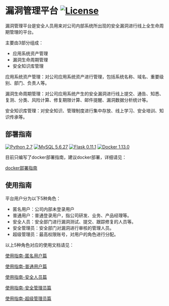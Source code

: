 # 漏洞管理平台 [![License](https://img.shields.io/aur/license/yaourt.svg)](https://gitee.com/null_451_3666/vulpm/tree/open-source/LICENSE)

漏洞管理平台是安全人员用来对公司内部系统所出现的安全漏洞进行线上全生命周期管理的平台。

主要由3部分组成：
* 应用系统资产管理
* 漏洞生命周期管理
* 安全知识库管理

应用系统资产管理：对公司应用系统资产进行管理，包括系统名称、域名、重要级别、部门、负责人等。

漏洞生命周期管理：对公司应用系统产生的安全漏洞进行线上提交、通告、知悉、复测、分类、风险计算、修复期限计算、邮件提醒、漏洞数据分析统计等。

安全知识库管理：对安全知识、管理制度进行集中存放、线上学习、安全培训、知识传承等。

## 部署指南

[![Python 2.7](https://img.shields.io/badge/python-2.7-green.svg)](https://www.python.org/)
[![MySQL 5.6.27](https://img.shields.io/badge/mysql-5.6.27-orange.svg)](https://www.mysql.com)
[![Flask 0.11.1](https://img.shields.io/badge/flask-0.11.1-yellow.svg)](https://github.com/pallets/flask)
[![Docker 1.13.0](https://img.shields.io/badge/docker-1.13.0-blue.svg)](https://www.docker.com/)

目前只编写了docker部署指南，建议docker部署，详细请见：

[docker部署指南](docs/install.md)

## 使用指南

平台用户分为以下5种角色：
* 匿名用户：公司内部未登录用户
* 普通用户：普通登录用户，指公司研发、业务、产品经理等。
* 安全人员：安全部门进行漏洞测试、提交、跟踪修复的人员等。
* 安全管理员：安全部门对漏洞进行审核的管理人员。
* 超级管理员：最高权限账号，对用户的角色进行分配。

以上5种角色对应的使用文档请见：

[使用指南-匿名用户篇](docs/anonymous_user.md)

[使用指南-普通用户篇](docs/normal_user.md)

[使用指南-安全人员篇](docs/sec_user.md)

[使用指南-安全管理员篇](docs/sec_manager.md)

[使用指南-超级管理员篇](docs/super_user.md)

